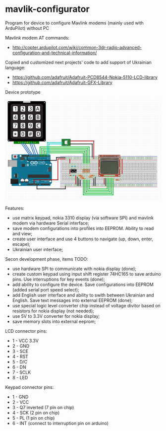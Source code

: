 # mavlik-configurator
Program for device to configure Mavlink modems (mainly used with ArduPilot) without PC

Mavlink modem AT commands:
* http://copter.ardupilot.com/wiki/common-3dr-radio-advanced-configuration-and-technical-information/

Copied and customized next projects' code to add support of Ukrainian language:
* https://github.com/adafruit/Adafruit-PCD8544-Nokia-5110-LCD-library
* https://github.com/adafruit/Adafruit-GFX-Library


Device prototype

![alt tag](https://github.com/vshynkar/mavlik-configurator/blob/master/maket.png)






Features:
* use matrix keypad, nokia 3310 display (via software SPI) and mavlink modem via hardware Serial interface;
* save modem configurations into profiles into EEPROM. Ability to read and view;
* create user interface and use 4 buttons to navigate (up, down, enter, escape);
* Ukrainian user interface;

Secon development phase, items TODO:
* use hardware SPI to communicate with nokia display (done);
* create custom keypad using input shift register 74HC165 to save arduino pins. Use interruptions for key events (done);
* add ability to configure the device. Save configurations into EEPROM (added serial port speed select);
* add English user interface and ability to swith between Ukrainian and English. Save text messages into external EEPROM (done);
* use special logic level converter chip instead of voltage divitor based on resistors for nokia display (not needed);
* use 5V to 3.3V converter for nokia display;
* save memory slots into external eeprom;

LCD connector pins:

* 1 - VCC 3.3V
* 2 - GND
* 3 - SCE
* 4 - RST
* 5 - D/C
* 6 - DN<MOSI>
* 7 - SCLK
* 8 - LED

Keypad connector pins:

* 1 - GND
* 2 - VCC
* 3 - Q7 inverted (7 pin on chip)
* 4 - SCK (2 pin on chip)
* 5 - PL (1 pin on chip)
* 6 - INT (connect to interruption pin on arduino)
